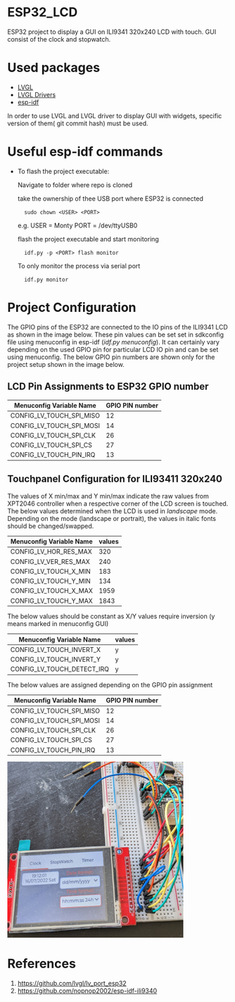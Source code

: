 # ESP32_LCD

ESP32 project to display a GUI on ILI9341 320x240 LCD with touch. GUI consist of the clock and stopwatch. 

# Used packages
- [LVGL](https://github.com/lvgl/lvgl)
- [LVGL Drivers](https://github.com/lvgl/lvgl_esp32_drivers)
- [esp-idf](https://github.com/espressif/esp-idf)

In order to use LVGL and LVGL driver to display GUI with widgets, specific version of them( git commit hash) must be used.

# Useful esp-idf commands

- To flash the project executable:

    Navigate to folder where repo is cloned  
        
    take the ownership of thee USB port where ESP32 is connected
    
        sudo chown <USER> <PORT>
    
    e.g. USER = Monty PORT = /dev/ttyUSB0
    
    flash the project executable and start monitoring
    
        idf.py -p <PORT> flash monitor
        
    To only monitor the process via serial port
    
        idf.py monitor
        
        

# Project Configuration 

The GPIO pins of the ESP32 are connected to the IO pins of the ILI9341 LCD as shown in the image below. These pin values can be set 
set in sdkconfig file using menuconfig in esp-idf (_idf.py menuconfig_). It can certainly vary depending on the used GPIO pin for particular LCD IO pin and can be set using menuconfig. The below GPIO pin numbers are shown only for the project setup shown in the image below.

## LCD Pin Assignments to ESP32 GPIO number

| Menuconfig Variable Name | GPIO PIN number |
|--------------------------|-----------------|
| CONFIG_LV_TOUCH_SPI_MISO |       12        |
| CONFIG_LV_TOUCH_SPI_MOSI |       14        |
| CONFIG_LV_TOUCH_SPI_CLK  |       26        |
| CONFIG_LV_TOUCH_SPI_CS   |       27        |
| CONFIG_LV_TOUCH_PIN_IRQ  |       13        |

## Touchpanel Configuration for ILI93411 320x240

The values of X min/max and Y min/max indicate the raw values from XPT2046 controller when a respective corner of the LCD screen is touched. 
The below values determined when the LCD is used in _landscape_ mode. Depending on the mode (landscape or portrait), the values in italic fonts should be changed/swapped.

| Menuconfig Variable Name | values |
|--------------------------|--------|
|  CONFIG_LV_HOR_RES_MAX   |  320   |
|  CONFIG_LV_VER_RES_MAX   |  240   |
|  CONFIG_LV_TOUCH_X_MIN   |  183   | 
|  CONFIG_LV_TOUCH_Y_MIN   |  134   |
|  CONFIG_LV_TOUCH_X_MAX   |  1959  |
|  CONFIG_LV_TOUCH_Y_MAX   |  1843  |

The below values should be constant as X/Y values require inversion (y means marked in menuconfig GUI)

| Menuconfig Variable Name   | values |
|----------------------------|--------|
| CONFIG_LV_TOUCH_INVERT_X   |   y    |
| CONFIG_LV_TOUCH_INVERT_Y   |   y    |
| CONFIG_LV_TOUCH_DETECT_IRQ |   y    |

The below values are assigned depending on the GPIO pin assignment

| Menuconfig Variable Name   | GPIO PIN number |
|----------------------------|-----------------|
| CONFIG_LV_TOUCH_SPI_MISO   |   12            |
| CONFIG_LV_TOUCH_SPI_MOSI   |   14            |
| CONFIG_LV_TOUCH_SPI_CLK    |   26            |
| CONFIG_LV_TOUCH_SPI_CS     |   27            |
| CONFIG_LV_TOUCH_PIN_IRQ    |   13            |

<img src="https://github.com/ishansheth/ESP32_LCD/blob/master/images/PXL_20220716_171200853.MP.jpg" alt="drawing" width="400" height="400"/>

# References

1. https://github.com/lvgl/lv_port_esp32
2. https://github.com/nopnop2002/esp-idf-ili9340

